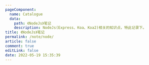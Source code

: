 ```yaml
---
pageComponent: 
  name: Catalogue
  data: 
    path: 《NodeJs》笔记
    description: NodeJs(Express、Koa、Koa2)相关的知识点，特此记录下。
title: 《NodeJs》笔记
permalink: /note/node/
article: false
comment: true
editLink: false
date: 2022-05-19 15:35:39
---
```

